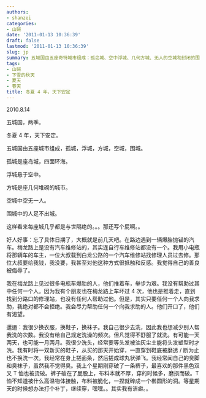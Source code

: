 ```yaml
---
authors:
- shanzei
categories:
- 山贼
date: '2011-01-13 10:36:39'
draft: false
lastmod: '2011-01-13 10:36:39'
slug: jp
summary: 五城国由五座奇特城市组成：孤岛城、空中浮城、几何方城、无人的空城和封闭的围城，各城与世隔绝。帮助爆胎车主却反感对方给钱，认为主动求助才值得帮忙。生活极度邋遢，长期不换洗衣物，破旧衣服打补丁继续穿，自称有洁癖却行为矛盾。
tags:
- 山贼
- 下雪的秋天
- 夏天
- 春天
title: 冬夏 4 年，天下安定
---
```


2010.8.14

五城国，两季。

冬夏 4 年，天下安定。

五城国由五座城市组成，孤城，浮城，方城，空城，围城。

孤城是座岛城，四面环海。

浮城悬于空中。

方城是座几何堆砌的城市。

空城中空无一人。

围城中的人足不出城。

这样看来每座城几乎都是与世隔绝的。。。那还写个屁啊。。

好人好事：忘了具体日期了，大概就是前几天吧。在路边遇到一辆爆胎抛锚的汽车。梅龙路上是没有汽车维修站的，其实连自行车维修站都没有一个。我用小电瓶将那辆车的车主，一位大叔载到白龙公路的一个汽车维修站找修理人员过去修。那位大叔要给我钱，我没要，我甚至对他这种方式很抵触和反感。我觉得自己的善良被侮辱了。

我在梅龙路上见过很多电瓶车爆胎的人，他们推着车，举步为艰。我没有帮助过其中任何一个人。因为我有个朋友也在梅龙路上车坏过 4 次，他也是推着走，直到找到分路口的修理站，也没有任何人帮助过他。但是，其实只要任何一个人向我求助，我绝对都不会拒绝。我会尽力帮助任何一个向我求助的人。他们开口了，他们有渴望。

邋遢：我很少换衣服，换鞋子，换袜子。我自己很少去洗，因此我也想减少别人帮我洗的次数。我没有给自己规定洗澡的频次。但凡觉得不舒服了就洗。有可能一天两天，也可能一月两月。我很少洗头，经常要等头发被油灰尘土能将头发塑型时才洗。我有时将一双新买的鞋子，从买的那天开始穿，一直穿到鞋底被磨透 / 断为止也不换洗一次。我经常在身上搓面条，然后搓成球丸状弹飞。我经常闻自己的臭脚和臭袜子，虽然我不觉得臭。我上个星期刚穿破了一条裤子，最喜欢的那件黑色双叉 T 恤也被烫破。裤子破在了屁股上，布料本就不厚，穿的时候多，磨损而破。T 恤不知道被什么高温物体接触，布料被脆化，一捏就碎成一个椭圆形的洞。等星期天的时候想办法打个补丁，继续穿，嘿嘿。。其实我有洁癖。。